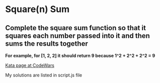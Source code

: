 # Square(n) Sum

## Complete the square sum function so that it squares each number passed into it and then sums the results together

**For example, for [1, 2, 2] it should return 9 because 1^2 + 2^2 + 2^2 = 9**

[Kata page at CodeWars](href="https://www.codewars.com/kata/515e271a311df0350d00000f/solutions/javascript)


My solutions are listed in script.js file